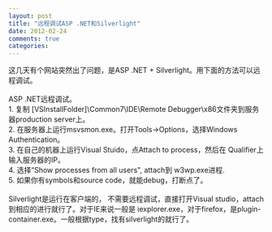 ```yaml
---
layout: post
title: "远程调试ASP .NET和Silverlight"
date: 2012-02-24
comments: true
categories: 
---
```

这几天有个网站突然出了问题，是ASP .NET + Silverlight。用下面的方法可以远程调试。<br /><br />ASP .NET远程调试。<br />1. 复制  [VSInstallFolder]\Common7\IDE\Remote Debugger\x86文件夹到服务器production server上。<br />2. 在服务器上运行msvsmon.exe。打开Tools-&gt;Options，选择Windows Authentication。<br />3. 在自己的机器上运行Visual Stuido，点Attach to process，然后在 Qualifier上输入服务器的IP。<br />4. 选择“Show processes from all users", attach到 w3wp.exe进程.<br />5. 如果你有symbols和source code，就能debug，打断点了。<br /><br />Silverlight是运行在客户端的， 不需要远程调试，直接打开Visual studio，attach到相应的进行就行了。对于IE来说一般是 iexplorer.exe，对于firefox，是plugin-container.exe。一般根据type，找有silverlight的就行了。<br />